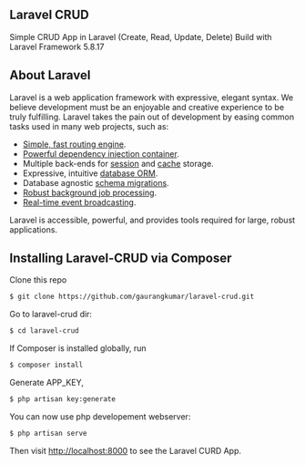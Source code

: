 ## Laravel CRUD
Simple CRUD App in Laravel (Create, Read, Update, Delete)
Build with Laravel Framework 5.8.17

## About Laravel

Laravel is a web application framework with expressive, elegant syntax. We believe development must be an enjoyable and creative experience to be truly fulfilling. Laravel takes the pain out of development by easing common tasks used in many web projects, such as:

- [Simple, fast routing engine](https://laravel.com/docs/routing).
- [Powerful dependency injection container](https://laravel.com/docs/container).
- Multiple back-ends for [session](https://laravel.com/docs/session) and [cache](https://laravel.com/docs/cache) storage.
- Expressive, intuitive [database ORM](https://laravel.com/docs/eloquent).
- Database agnostic [schema migrations](https://laravel.com/docs/migrations).
- [Robust background job processing](https://laravel.com/docs/queues).
- [Real-time event broadcasting](https://laravel.com/docs/broadcasting).

Laravel is accessible, powerful, and provides tools required for large, robust applications.

## Installing Laravel-CRUD via Composer

Clone this repo

``` bash
$ git clone https://github.com/gaurangkumar/laravel-crud.git
```
Go to laravel-crud dir:

```bash
$ cd laravel-crud
```

If Composer is installed globally, run

``` bash
$ composer install
```
Generate APP_KEY,

``` bash
$ php artisan key:generate
```

You can now use php developement webserver:

```bash
$ php artisan serve
```
Then visit [http://localhost:8000](http://localhost:8000) to see the Laravel CURD App.
